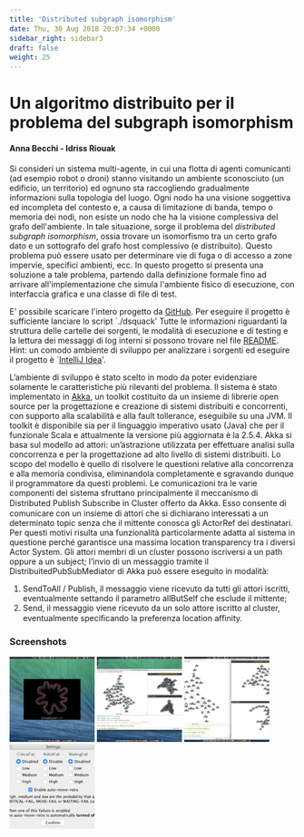 ```yaml
---
title: 'Distributed subgraph isomorphism'
date: Thu, 30 Aug 2018 20:07:34 +0000
sidebar_right: sidebar3
draft: false
weight: 25
---
```


Un algoritmo distribuito per il problema del subgraph isomorphism
=================================================================

#### Anna Becchi - Idriss Riouak

Si consideri un sistema multi-agente, in cui una flotta di agenti comunicanti (ad esempio robot o droni) stanno visitando un ambiente sconosciuto (un edificio, un territorio) ed ognuno sta raccogliendo gradualmente informazioni sulla topologia del luogo. Ogni nodo ha una visione soggettiva ed incompleta del contesto e, a causa di limitazione di banda, tempo o memoria dei nodi, non esiste un nodo che ha la visione complessiva del grafo dell'ambiente. In tale situazione, sorge il problema del _distributed subgraph isomorphism_, ossia trovare un isomorfismo tra un certo grafo dato e un sottografo del grafo host complessivo (e distribuito). Questo problema può essere usato per determinare vie di fuga o di accesso a zone impervie, specifici ambienti, ecc. In questo progetto si presenta una soluzione a tale problema, partendo dalla definizione formale fino ad arrivare all'implementazione che simula l'ambiente fisico di esecuzione, con interfaccia grafica e una classe di file di test.

E' possibile scaricare l'intero progetto da [GitHub](https://github.com/IdrissRio/DucktypeSystem). Per eseguire il progetto è sufficiente lanciare lo script \`./dsquack' Tutte le informazioni riguardanti la struttura delle cartelle dei sorgenti, le modalità di esecuzione e di testing e la lettura dei messaggi di log interni si possono trovare nel file [README](https://github.com/IdrissRio/DucktypeSystem/blob/master/DS-BecchiRiouak/README). Hint: un comodo ambiente di sviluppo per analizzare i sorgenti ed eseguire il progetto è \`[IntelliJ Idea](https://www.jetbrains.com/idea/)'.

L’ambiente di sviluppo è stato scelto in modo da poter evidenziare solamente le caratteristiche più rilevanti del problema. Il sistema è stato implementato in [Akka](https://akka.io), un toolkit costituito da un insieme di librerie open source per la progettazione e creazione di sistemi distribuiti e concorrenti, con supporto alla scalabilità e alla fault tollerance, eseguibile su una JVM. Il toolkit è disponibile sia per il linguaggio imperativo usato (Java) che per il funzionale Scala e attualmente la versione più aggiornata è la 2.5.4. Akka si basa sul modello ad attori: un’astrazione utilizzata per effettuare analisi sulla concorrenza e per la progettazione ad alto livello di sistemi distribuiti. Lo scopo del modello è quello di risolvere le questioni relative alla concorrenza e alla memoria condivisa, eliminandola completamente e sgravando dunque il programmatore da questi problemi. Le comunicazioni tra le varie componenti del sistema sfruttano principalmente il meccanismo di Distributed Publish Subscribe in Cluster oﬀerto da Akka. Esso consente di comunicare con un insieme di attori che si dichiarano interessati a un determinato topic senza che il mittente conosca gli ActorRef dei destinatari. Per questi motivi risulta una funzionalità particolarmente adatta al sistema in questione perché garantisce una massima location transparency tra i diversi Actor System. Gli attori membri di un cluster possono iscriversi a un path oppure a un subject; l’invio di un messaggio tramite il DistribuitedPubSubMediator di Akka può essere eseguito in modalità:

1.  SendToAll / Publish, il messaggio viene ricevuto da tutti gli attori iscritti, eventualmente settando il parametro allButSelf che esclude il mittente;
2.  Send, il messaggio viene ricevuto da un solo attore iscritto al cluster, eventualmente speciﬁcando la preferenza location aﬃnity.

### Screenshots
![ops!](../images/img1.png)
![ops!](../images/img2.png)
![ops!](../images/img3.png)
![ops!](../images/img4.png)

